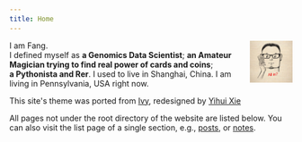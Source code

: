 ```yaml
---
title: Home
---
```


[<img src="log.JPG" style="max-width:15%;min-width:40px;float:right;" alt="Github repo" />](https://me.fangbucks.com)

I am Fang.  
I defined myself as 
**a Genomics Data Scientist**;
**an Amateur Magician trying to find real power of cards and coins**;  
**a Pythonista and Rer**.
I used to live in Shanghai, China. I am living in Pennsylvania, USA right now.




This site's theme was ported from [Ivy](https://github.com/dmulholland/ivy), redesigned by [Yihui Xie](https://yihui.name/)

All pages not under the root directory of the website are listed below. You can also visit the list page of a single section, e.g., [posts](/post/), or [notes](/note/).
